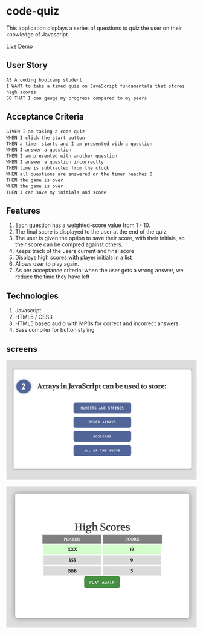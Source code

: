 # code-quiz
This application displays a series of questions to quiz the user on their knowledge of Javascript.

<a href='https://b0rgbart3.github.io/code-quiz/'>Live Demo</a>
## User Story

```
AS A coding bootcamp student
I WANT to take a timed quiz on JavaScript fundamentals that stores high scores
SO THAT I can gauge my progress compared to my peers
```

## Acceptance Criteria

```
GIVEN I am taking a code quiz
WHEN I click the start button
THEN a timer starts and I am presented with a question
WHEN I answer a question
THEN I am presented with another question
WHEN I answer a question incorrectly
THEN time is subtracted from the clock
WHEN all questions are answered or the timer reaches 0
THEN the game is over
WHEN the game is over
THEN I can save my initials and score
```
## Features

1.  Each question has a weighted-score value from 1 - 10.  
2.  The final score is displayed to the user at the end of the quiz.
3.  The user is given the option to save their score, with their initials, so their score can be compred against others.
4.  Keeps track of the users current and final score
5.  Displays high scores with player initials in a list
6.  Allows user to play again.
7.  As per acceptance criteria:
    when the user gets a wrong answer, we reduce the
    time they have left

## Technologies
1.  Javascript
2.  HTML5 / CSS3
3.  HTML5 based audio with MP3s for correct and incorrect answers
4.  Sass compiler for button styling

## screens
![Question Screen](question.jpg)

![HighScores Screen](highscores.jpg)